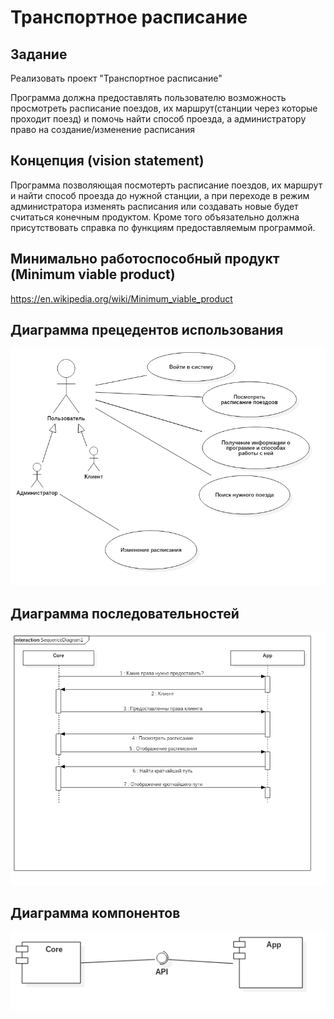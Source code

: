 # Транспортное расписание

## Задание

Реализовать проект "Транспортное расписание" 

Программа должна предоставлять пользователю возможность просмотреть расписание поездов, их маршрут(станции через которые проходит поезд) и помочь найти способ проезда, а администратору право на создание/изменение расписания

## Концепция (vision statement)

Программа позволяющая посмотерть расписание поездов, их маршрут и найти способ проезда до нужной станции, а при переходе в режим администратора изменять расписания или создавать новые будет считаться конечным продуктом. Кроме того объязательно должна присутствовать справка по функциям предоставляемым программой.

## Минимально работоспособный продукт (Minimum viable product)
https://en.wikipedia.org/wiki/Minimum_viable_product

## Диаграмма прецедентов использования
![UseCaseDiagram is not displayed](report/UseCaseDiagram.png)

## Диаграмма последовательностей

![Chart sequences is not displayed](report/Chart_sequences.png)

## Диаграмма компонентов

![Chart components is not displayed](report/Chart_components.png)